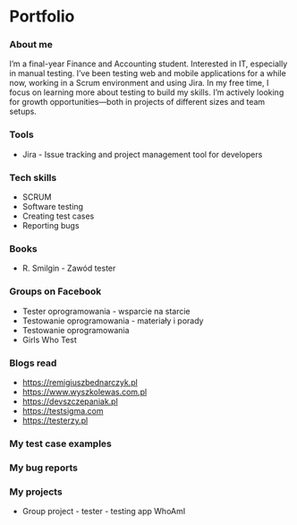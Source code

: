 # Portfolio

### About me

I’m a final-year Finance and Accounting student. Interested in IT, especially in manual testing. I’ve been testing web and mobile applications for a while now, working in a Scrum environment and using Jira. In my free time, I focus on learning more about testing to build my skills. I’m actively looking for growth opportunities—both in projects of different sizes and team setups.

### Tools

- Jira - Issue tracking and project management tool for developers

### Tech skills

- SCRUM
- Software testing
- Creating test cases
- Reporting bugs

### Books

- R. Smilgin - Zawód tester

### Groups on Facebook

- Tester oprogramowania - wsparcie na starcie
- Testowanie oprogramowania - materiały i porady
- Testowanie oprogramowania
- Girls Who Test
  
### Blogs read

- https://remigiuszbednarczyk.pl
- https://www.wyszkolewas.com.pl
- https://devszczepaniak.pl
- https://testsigma.com
- https://testerzy.pl

### My test case examples

### My bug reports

### My projects

- Group project - tester - testing app WhoAmI

